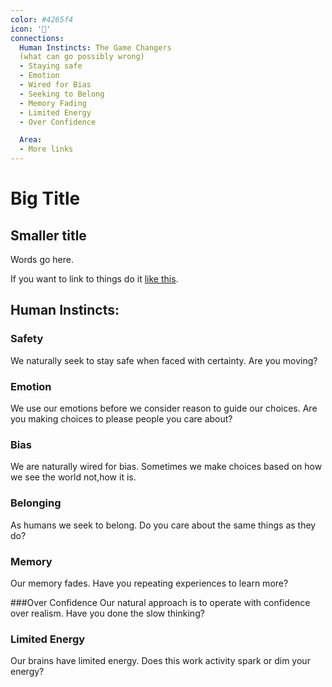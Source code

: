 ```yaml
---
color: #4265f4
icon: '🦉'
connections:
  Human Instincts: The Game Changers
  (what can go possibly wrong)
  - Staying safe
  - Emotion
  - Wired for Bias
  - Seeking to Belong
  - Memory Fading
  - Limited Energy
  - Over Confidence

  Area:
  - More links
---
```

# Big Title
## Smaller title

Words go here.

If you want to link to things do it [like this](/Business+Analysis/).


## Human Instincts:
### Safety
We naturally seek to stay safe when faced with certainty. Are you moving?

### Emotion
We use our emotions before we consider reason to guide our choices.  Are you making choices to please people you care about?

### Bias
We are naturally wired for bias. Sometimes we make choices based on how we see the world not,how it is.
### Belonging
As humans we seek to belong.  Do you care about the same things as they do?

### Memory
Our memory fades.  Have you repeating experiences to learn more?

###Over Confidence
Our natural approach is to operate with confidence over realism.  Have you done the slow thinking?

### Limited Energy 
Our brains have limited energy.  Does this work activity spark or dim your energy?

